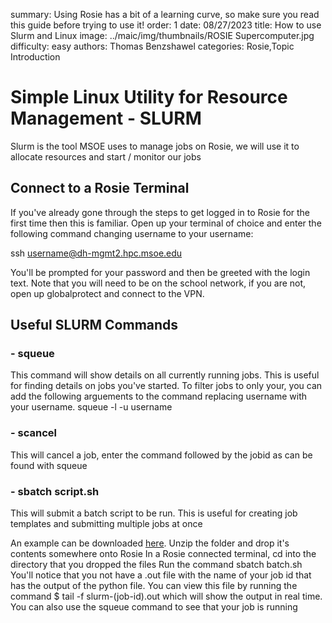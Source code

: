 summary: Using Rosie has a bit of a learning curve, so make sure you read this guide before trying to use it!
order: 1
date: 08/27/2023
title: How to use Slurm and Linux
image: ../maic/img/thumbnails/ROSIE Supercomputer.jpg
difficulty: easy
authors: Thomas Benzshawel
categories: Rosie,Topic Introduction



# Simple Linux Utility for Resource Management - SLURM

Slurm is the tool MSOE uses to manage jobs on Rosie, we will use it to allocate resources and start / monitor our jobs

## Connect to a Rosie Terminal

If you've already gone through the steps to get logged in to Rosie for the first time then this is familiar.
Open up your terminal of choice and enter the following command changing username to your username:

ssh username@dh-mgmt2.hpc.msoe.edu

You'll be prompted for your password and then be greeted with the login text.
Note that you will need to be on the school network, if you are not, open up globalprotect and connect to the VPN.


## Useful SLURM Commands

### - squeue

This command will show details on all currently running jobs.
This is useful for finding details on jobs you've started.
To filter jobs to only your, you can add the following arguements to the command replacing username with your username.
squeue -l -u username

### - scancel <jobid>

This will cancel a job, enter the command followed by the jobid as can be found with squeue 

### - sbatch script.sh

This will submit a batch script to be run. This is useful for creating job templates and submitting multiple jobs at once

An example can be downloaded [here](http://msoe-maic.com/data/downloads/sbatch.zip).
Unzip the folder and drop it's contents somewhere onto Rosie
In a Rosie connected terminal, cd into the directory that you dropped the files
Run the command sbatch batch.sh
You'll notice that you not have a .out file with the name of your job id that has the output of the python file.
You can view this file by running the command $ tail -f slurm-(job-id).out which will show the output in real time.
You can also use the squeue command to see that your job is running